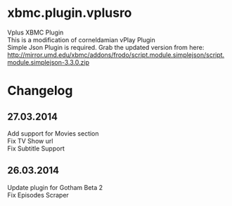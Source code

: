 xbmc.plugin.vplusro
===================

Vplus XBMC Plugin<br/>
This is a modification of corneldamian vPlay Plugin<br/>
Simple Json Plugin is required. Grab the updated version from here: http://mirror.umd.edu/xbmc/addons/frodo/script.module.simplejson/script.module.simplejson-3.3.0.zip<br/>


Changelog
==========

27.03.2014
----------

Add support for Movies section<br/>
Fix TV Show url<br/>
Fix Subtitle Support


26.03.2014
----------

Update plugin for Gotham Beta 2<br/>
Fix Episodes Scraper
